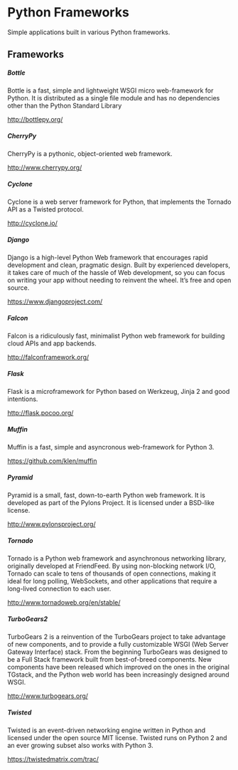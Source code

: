 # Python Frameworks
Simple applications built in various Python frameworks.


## Frameworks

##### Bottle
Bottle is a fast, simple and lightweight WSGI micro web-framework for Python. It is distributed as a single file module and has no dependencies other than the Python Standard Library

http://bottlepy.org/

##### CherryPy
CherryPy is a pythonic, object-oriented web framework.

http://www.cherrypy.org/

##### Cyclone
Cyclone is a web server framework for Python, that implements the Tornado API as a Twisted protocol.

http://cyclone.io/

##### Django
Django is a high-level Python Web framework that encourages rapid development and clean, pragmatic design. Built by experienced developers, it takes care of much of the hassle of Web development, so you can focus on writing your app without needing to reinvent the wheel. It’s free and open source.

https://www.djangoproject.com/

##### Falcon
Falcon is a ridiculously fast, minimalist Python web framework for building cloud APIs and app backends.

http://falconframework.org/

##### Flask
Flask is a microframework for Python based on Werkzeug, Jinja 2 and good intentions.

http://flask.pocoo.org/

##### Muffin
Muffin is a fast, simple and asyncronous web-framework for Python 3.

https://github.com/klen/muffin

##### Pyramid
Pyramid is a small, fast, down-to-earth Python web framework. It is developed as part of the Pylons Project. It is licensed under a BSD-like license.

http://www.pylonsproject.org/

##### Tornado
Tornado is a Python web framework and asynchronous networking library, originally developed at FriendFeed. By using non-blocking network I/O, Tornado can scale to tens of thousands of open connections, making it ideal for long polling, WebSockets, and other applications that require a long-lived connection to each user.

http://www.tornadoweb.org/en/stable/

##### TurboGears2
TurboGears 2 is a reinvention of the TurboGears project to take advantage of
new components, and to provide a fully customizable WSGI (Web Server Gateway
Interface) stack. From the beginning TurboGears was designed to be a Full Stack
framework built from best-of-breed components. New components have been
released which improved on the ones in the original TGstack, and the Python web
world has been increasingly designed around WSGI.

http://www.turbogears.org/

##### Twisted
Twisted is an event-driven networking engine written in Python and licensed under the open source MIT license. Twisted runs on Python 2 and an ever growing subset also works with Python 3.

https://twistedmatrix.com/trac/
